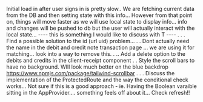 Initial load in after user signs in is pretty slow..
We are fetching current data from the DB and then setting state with this info...
However from that point on, things will move faster as we will use local state to display info... info and changes will be pushed to db but the user will actually interact with the local state...
---- this is something I would like to discuss with T ----
.
.
.
Find a possible solution to the id (url uid) problem...
.
.
Dont actually need the name in the debit and credit note transaction page ... we are using it for matching... look into a way to remove this.
.
..
Add a delete option to the debits and credits in the client-receipt component
.
.
Style the scroll bars to have no background. WIll look much better on the blue backdrop
https://www.npmjs.com/package/tailwind-scrollbar
.
.
.
Discuss the implementation of the ProtectedRoute and the way the conditional check works... Not sure if this is a good approach - ie. Having the Boolean varaible sitting in the AppProvider.... something feels off about it...
Check refresh!!
